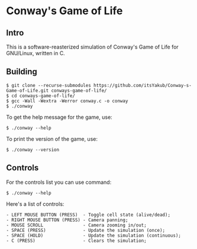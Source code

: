 # Conway's Game of Life

## Intro

This is a software-reasterized simulation of Conway's Game of Life for GNU/Linux, written in C.

## Building

```console
$ git clone --recurse-submodules https://github.com/itsYakub/Conway-s-Game-of-Life.git conways-game-of-life/
$ cd conways-game-of-life/
$ gcc -Wall -Wextra -Werror conway.c -o conway
$ ./conway
```

To get the help message for the game, use:

```console
$ ./conway --help
```

To print the version of the game, use:

```console
$ ./conway --version
```

## Controls

For the controls list you can use command:

```console
$ ./conway --help
```

Here's a list of controls:

```
- LEFT MOUSE BUTTON (PRESS)  - Toggle cell state (alive/dead);
- RIGHT MOUSE BUTTON (PRESS) - Camera panning;
- MOUSE SCROLL               - Camera zooming in/out;
- SPACE (PRESS)              - Update the simulation (once);
- SPACE (HOLD)               - Update the simulation (continuous);
- C (PRESS)                  - Clears the simulation;
```
